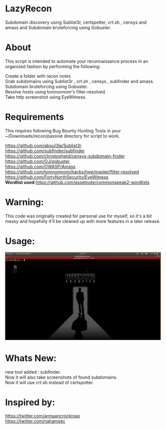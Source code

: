 # LazyRecon

Subdomain discovery using Sublist3r, certspotter, crt.sh , censys and amass and Subdomain bruteforcing using Gobuster.

# About
This script is intended to automate your reconnaissance process in an organized fashion by performing the following:<br>

Create a folder with recon notes<br>
Grab subdomains using Sublist3r , crt.sh , censys , subfinder and amass.<br>
Subdomain bruteforcing using Gobuster.<br>
Resolve hosts using tomnonnom's filter-resolved.<br>
Take http screenshot using EyeWitness.<br>


# Requirements
This requires following Bug Bounty Hunting Tools in your ~/Downloads/recon/passive directory for script to work.<br>

https://github.com/aboul3la/Sublist3r<br>
https://github.com/subfinder/subfinder<br>
https://github.com/christophetd/censys-subdomain-finder<br>
https://github.com/OJ/gobuster<br>
https://github.com/OWASP/Amass<br>
https://github.com/tomnomnom/hacks/tree/master/filter-resolved<br>
https://github.com/FortyNorthSecurity/EyeWitness<br>
<b>Wordlist used:</b>https://github.com/assetnote/commonspeak2-wordlists

# Warning: 
This code was originally created for personal use for myself, so it's a bit messy and hopefully it'll be cleaned up with more features in a later release.

# Usage:

![](ezgif.com-resize.gif)

# Whats New:
new tool added : subfinder.<br>
Now it will also take screenshots of found subdomains.<br>
Now it will use crt.sh instead of certspotter.<br>

# Inspired by:
https://twitter.com/armaancrockroax <br>
https://twitter.com/nahamsec <br>

